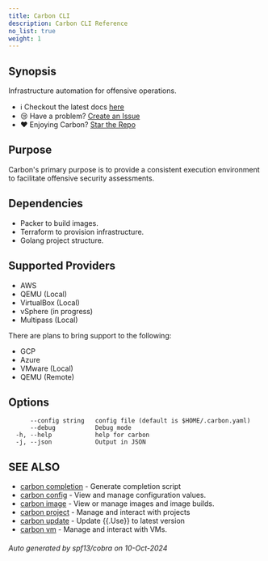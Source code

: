 ```yaml
---
title: Carbon CLI
description: Carbon CLI Reference
no_list: true
weight: 1
---
```

## Synopsis

Infrastructure automation for offensive operations.
- ℹ️ Checkout the latest docs [here](https://analog-substance.github.io/carbon/)
- 😢 Have a problem? [Create an Issue](https://github.com/analog-substance/carbon/issues/new?title=Something%20is%20broken)
- ❤️ Enjoying Carbon? [Star the Repo](https://github.com/analog-substance/carbon)


## Purpose

Carbon's primary purpose is to provide a consistent execution environment to
facilitate offensive security assessments.

## Dependencies

- Packer to build images.
- Terraform to provision infrastructure.
- Golang project structure.

## Supported Providers

- AWS
- QEMU (Local)
- VirtualBox (Local)
- vSphere (in progress)
- Multipass (Local)

There are plans to bring support to the following:

- GCP
- Azure
- VMware (Local)
- QEMU (Remote)


## Options

```
      --config string   config file (default is $HOME/.carbon.yaml)
      --debug           Debug mode
  -h, --help            help for carbon
  -j, --json            Output in JSON
```

## SEE ALSO

* [carbon completion](carbon_completion.md)	 - Generate completion script
* [carbon config](carbon_config.md)	 - View and manage configuration values.
* [carbon image](carbon_image.md)	 - View or manage images and image builds.
* [carbon project](carbon_project.md)	 - Manage and interact with projects
* [carbon update](carbon_update.md)	 - Update {{.Use}} to latest version
* [carbon vm](carbon_vm.md)	 - Manage and interact with VMs.

###### Auto generated by spf13/cobra on 10-Oct-2024
